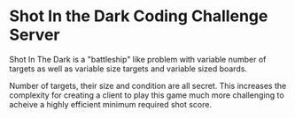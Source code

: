 # Shot In the Dark Coding Challenge Server

Shot In The Dark is a "battleship" like problem with variable number of targets as well as variable size targets and variable sized boards.

Number of targets, their size and condition are all secret. This increases the complexity for creating a client to play this game much more challenging to acheive a highly efficient minimum required shot score.
